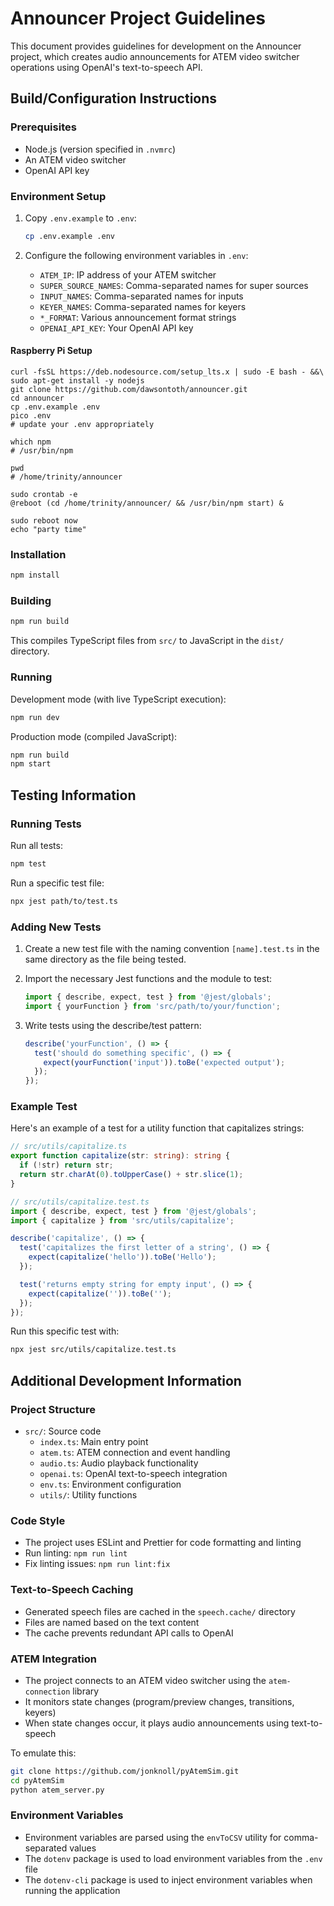 # Announcer Project Guidelines

This document provides guidelines for development on the Announcer project, which creates audio announcements for ATEM video switcher operations using OpenAI's text-to-speech API.

## Build/Configuration Instructions

### Prerequisites

- Node.js (version specified in `.nvmrc`)
- An ATEM video switcher
- OpenAI API key

### Environment Setup

1. Copy `.env.example` to `.env`:
   ```bash
   cp .env.example .env
   ```

2. Configure the following environment variables in `.env`:
    - `ATEM_IP`: IP address of your ATEM switcher
    - `SUPER_SOURCE_NAMES`: Comma-separated names for super sources
    - `INPUT_NAMES`: Comma-separated names for inputs
    - `KEYER_NAMES`: Comma-separated names for keyers
    - `*_FORMAT`: Various announcement format strings
    - `OPENAI_API_KEY`: Your OpenAI API key

#### Raspberry Pi Setup

```
curl -fsSL https://deb.nodesource.com/setup_lts.x | sudo -E bash - &&\
sudo apt-get install -y nodejs
git clone https://github.com/dawsontoth/announcer.git
cd announcer
cp .env.example .env
pico .env
# update your .env appropriately

which npm
# /usr/bin/npm

pwd
# /home/trinity/announcer

sudo crontab -e
@reboot (cd /home/trinity/announcer/ && /usr/bin/npm start) &

sudo reboot now
echo "party time"
```

### Installation

```bash
npm install
```

### Building

```bash
npm run build
```

This compiles TypeScript files from `src/` to JavaScript in the `dist/` directory.

### Running

Development mode (with live TypeScript execution):
```bash
npm run dev
```

Production mode (compiled JavaScript):
```bash
npm run build
npm start
```

## Testing Information

### Running Tests

Run all tests:
```bash
npm test
```

Run a specific test file:
```bash
npx jest path/to/test.ts
```

### Adding New Tests

1. Create a new test file with the naming convention `[name].test.ts` in the same directory as the file being tested.

2. Import the necessary Jest functions and the module to test:
   ```typescript
   import { describe, expect, test } from '@jest/globals';
   import { yourFunction } from 'src/path/to/your/function';
   ```

3. Write tests using the describe/test pattern:
   ```typescript
   describe('yourFunction', () => {
     test('should do something specific', () => {
       expect(yourFunction('input')).toBe('expected output');
     });
   });
   ```

### Example Test

Here's an example of a test for a utility function that capitalizes strings:

```typescript
// src/utils/capitalize.ts
export function capitalize(str: string): string {
  if (!str) return str;
  return str.charAt(0).toUpperCase() + str.slice(1);
}

// src/utils/capitalize.test.ts
import { describe, expect, test } from '@jest/globals';
import { capitalize } from 'src/utils/capitalize';

describe('capitalize', () => {
  test('capitalizes the first letter of a string', () => {
    expect(capitalize('hello')).toBe('Hello');
  });

  test('returns empty string for empty input', () => {
    expect(capitalize('')).toBe('');
  });
});
```

Run this specific test with:
```bash
npx jest src/utils/capitalize.test.ts
```

## Additional Development Information

### Project Structure

- `src/`: Source code
    - `index.ts`: Main entry point
    - `atem.ts`: ATEM connection and event handling
    - `audio.ts`: Audio playback functionality
    - `openai.ts`: OpenAI text-to-speech integration
    - `env.ts`: Environment configuration
    - `utils/`: Utility functions

### Code Style

- The project uses ESLint and Prettier for code formatting and linting
- Run linting: `npm run lint`
- Fix linting issues: `npm run lint:fix`

### Text-to-Speech Caching

- Generated speech files are cached in the `speech.cache/` directory
- Files are named based on the text content
- The cache prevents redundant API calls to OpenAI

### ATEM Integration

- The project connects to an ATEM video switcher using the `atem-connection` library
- It monitors state changes (program/preview changes, transitions, keyers)
- When state changes occur, it plays audio announcements using text-to-speech

To emulate this:
```bash
git clone https://github.com/jonknoll/pyAtemSim.git
cd pyAtemSim
python atem_server.py
```

### Environment Variables

- Environment variables are parsed using the `envToCSV` utility for comma-separated values
- The `dotenv` package is used to load environment variables from the `.env` file
- The `dotenv-cli` package is used to inject environment variables when running the application
